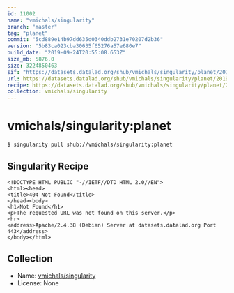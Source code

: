 ```yaml
---
id: 11002
name: "vmichals/singularity"
branch: "master"
tag: "planet"
commit: "5cd889e14b97dd635d0340ddb2731e70207d2b36"
version: "5b83ca023cba30635f65276a57e680e7"
build_date: "2019-09-24T20:55:08.653Z"
size_mb: 5876.0
size: 3224850463
sif: "https://datasets.datalad.org/shub/vmichals/singularity/planet/2019-09-24-5cd889e1-5b83ca02/5b83ca023cba30635f65276a57e680e7.sif"
url: https://datasets.datalad.org/shub/vmichals/singularity/planet/2019-09-24-5cd889e1-5b83ca02/
recipe: https://datasets.datalad.org/shub/vmichals/singularity/planet/2019-09-24-5cd889e1-5b83ca02/Singularity
collection: vmichals/singularity
---
```


# vmichals/singularity:planet

```bash
$ singularity pull shub://vmichals/singularity:planet
```

## Singularity Recipe

```singularity
<!DOCTYPE HTML PUBLIC "-//IETF//DTD HTML 2.0//EN">
<html><head>
<title>404 Not Found</title>
</head><body>
<h1>Not Found</h1>
<p>The requested URL was not found on this server.</p>
<hr>
<address>Apache/2.4.38 (Debian) Server at datasets.datalad.org Port 443</address>
</body></html>
```

## Collection

 - Name: [vmichals/singularity](https://github.com/vmichals/singularity)
 - License: None

